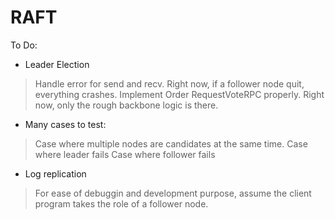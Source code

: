# RAFT

To Do:
* Leader Election 
> Handle error for send and recv. Right now, if a follower node quit, everything crashes. 
> Implement Order RequestVoteRPC properly. Right now, only the rough backbone logic is there. 

* Many cases to test: 
> Case where multiple nodes are candidates at the same time. 
> Case where leader fails
> Case where follower fails
* Log replication 
> For ease of debuggin and development purpose, assume the client program takes the role of a follower node. 
